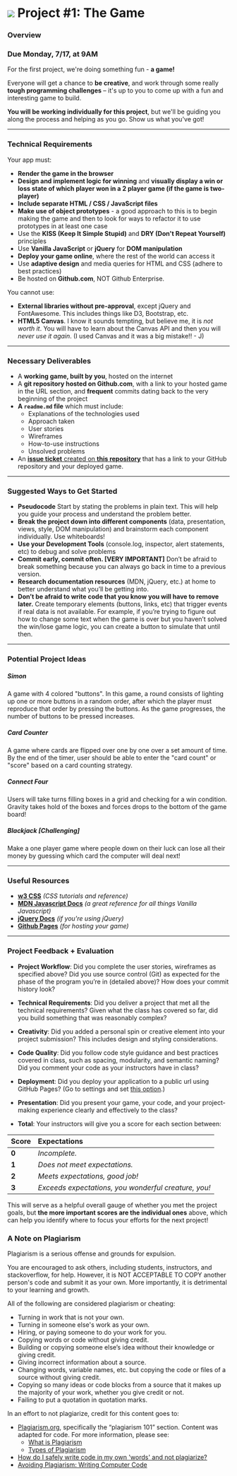
# ![](https://ga-dash.s3.amazonaws.com/production/assets/logo-9f88ae6c9c3871690e33280fcf557f33.png) Project #1: The Game

### Overview

### Due Monday, 7/17, at 9AM

For the first project, we're doing something fun - **a game!**

Everyone will get a chance to **be creative**, and work through some really **tough programming challenges** – it's up to you to come up with a fun and interesting game to build.

**You will be working individually for this project**, but we'll be guiding you along the process and helping as you go. Show us what you've got!


---

### Technical Requirements

Your app must:

- **Render the game in the browser**
- **Design and implement logic for winning** and **visually display a win or loss state of which player won in a 2 player game (if the game is two-player)**
- **Include separate HTML / CSS / JavaScript files**
- **Make use of object prototypes** - a good approach to this is to begin making the game and then to look for ways to refactor it to use prototypes in at least one case
- Use the **KISS (Keep It Simple Stupid)** and **DRY (Don't Repeat Yourself)** principles
- Use **Vanilla JavaScript** or **jQuery** for **DOM manipulation**
- **Deploy your game online**, where the rest of the world can access it
- Use **adaptive design** and media queries for HTML and CSS (adhere to best practices)
- Be hosted on **Github.com**, NOT Github Enterprise.


You cannot use:

- **External libraries without pre-approval**, except jQuery and FontAwesome. This includes things like D3, Bootstrap, etc.
- **HTML5 Canvas**. I know it sounds tempting, but believe me, it is _not worth it_. You will have to learn about the Canvas API and then you will _never use it again_. (I used Canvas and it was a big mistake!! - J)

---

### Necessary Deliverables

- A **working game, built by you**, hosted on the internet
- A **git repository hosted on Github.com**, with a link to your hosted game in the URL section, and **frequent** commits dating back to the very beginning of the project
- **A ``readme.md`` file** which must include:
  - Explanations of the technologies used
  - Approach taken
  - User stories
  - Wireframes
  - How-to-use instructions
  - Unsolved problems
- An [**issue ticket** created on **this repository**](https://git.generalassemb.ly/wdi-nyc-delorean/PROJECT_01-Game/issues/new) that has a link to your GitHub repository and your deployed game.

---

### Suggested Ways to Get Started

- **Pseudocode** Start by stating the problems in plain text. This will help you guide your process and understand the problem better.
- **Break the project down into different components** (data, presentation, views, style, DOM manipulation) and brainstorm each component individually. Use whiteboards!
- **Use your Development Tools** (console.log, inspector, alert statements, etc) to debug and solve problems
- **Commit early, commit often. [VERY IMPORTANT]** Don’t be afraid to break something because you can always go back in time to a previous version.
- **Research documentation resources** (MDN, jQuery, etc.) at home to better understand what you’ll be getting into.
- **Don’t be afraid to write code that you know you will have to remove later.** Create temporary elements (buttons, links, etc) that trigger events if real data is not available. For example, if you’re trying to figure out how to change some text when the game is over but you haven’t solved the win/lose game logic, you can create a button to simulate that until then.

---

### Potential Project Ideas

##### Simon
A game with 4 colored "buttons". In this game, a round consists of lighting up one or more buttons in a random order, after which the player must reproduce that order by pressing the buttons. As the game progresses, the number of buttons to be pressed increases.

##### Card Counter
A game where cards are flipped over one by one over a set amount of time. By the end of the timer, user should be able to enter the "card count" or "score" based on a card counting strategy.

##### Connect Four
Users will take turns filling boxes in a grid and checking for a win condition. Gravity takes hold of the boxes and forces drops to the bottom of the game board!

##### Blackjack [Challenging]
Make a one player game where people down on their luck can lose all their money by guessing which card the computer will deal next!

---

### Useful Resources

- **[w3 CSS](http://www.w3schools.com/w3css/)** _(CSS tutorials and reference)_
- **[MDN Javascript Docs](https://developer.mozilla.org/en-US/docs/Web/JavaScript)** _(a great reference for all things Vanilla Javascript)_
- **[jQuery Docs](http://api.jquery.com)** _(if you're using jQuery)_
- **[Github Pages](https://pages.github.com)** _(for hosting your game)_

---

### Project Feedback + Evaluation

- __Project Workflow__: Did you complete the user stories, wireframes as specified above? Did you use source control (Git) as expected for the phase of the program you’re in (detailed above)? How does your commit history look?

- __Technical Requirements__: Did you deliver a project that met all the technical requirements? Given what the class has covered so far, did you build something that was reasonably complex?

- __Creativity__: Did you added a personal spin or creative element into your project submission? This includes design and styling considerations.

- __Code Quality__: Did you follow code style guidance and best practices covered in class, such as spacing, modularity, and semantic naming? Did you comment your code as your instructors have in class?

- __Deployment__: Did you deploy your application to a public url using GitHub Pages? (Go to settings and set [this option](./assets/gh-pages.png).)

- __Presentation__: Did you present your game, your code, and your project-making experience clearly and effectively to the class?

- __Total__: Your instructors will give you a score for each section between:

| Score          | Expectations   |
| :------------- | :------------- |
| **0**          | _Incomplete._  |
| **1**          | _Does not meet expectations._ |
| **2**          | _Meets expectations, good job!_ |
| **3**          | _Exceeds expectations, you wonderful creature, you!_ |

This will serve as a helpful overall gauge of whether you met the project goals, but __the more important scores are the individual ones__ above, which can help you identify where to focus your efforts for the next project!

### A Note on Plagiarism

Plagiarism is a serious offense and grounds for expulsion.

You are encouraged to ask others, including students, instructors, and stackoverflow, for help. However, it is NOT ACCEPTABLE TO COPY another person's code and submit it as your own. More importantly, it is detrimental to your learning and growth.

All of the following are considered plagiarism or cheating:
- Turning in work that is not your own.
- Turning in someone else's work as your own.
- Hiring, or paying someone to do your work for you.
- Copying words or code without giving credit.
- Building or copying someone else’s idea without their knowledge or giving credit.
- Giving incorrect information about a source.
- Changing words, variable names, etc. but copying the code or files of a source without giving credit.
- Copying so many ideas or code blocks from a source that it makes up the majority of your work, whether you give credit or not.
- Failing to put a quotation in quotation marks.

In an effort to not plagiarize, credit for this content goes to:
- [Plagiarism.org](http://plagiarism.org/), specifically the “plagiarism 101” section.  Content was adapted for code.  For more information, please see:
  - [What is Plagiarism](http://www.plagiarism.org/plagiarism-101/what-is-plagiarism)
  - [Types of Plagiarism](http://www.plagiarism.org/plagiarism-101/types-of-plagiarism)
- [How do I safely write code in my own 'words' and not plagiarize?](http://programmers.stackexchange.com/questions/80167/how-do-i-safely-write-code-in-my-own-words-and-not-plagiarize)
- [Avoiding Plagiarism:  Writing Computer Code](http://www.upenn.edu/academicintegrity/ai_computercode.html)
